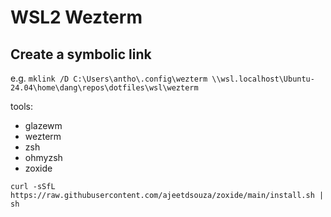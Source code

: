 # WSL2 Wezterm

## Create a symbolic link
e.g.
```mklink /D C:\Users\antho\.config\wezterm \\wsl.localhost\Ubuntu-24.04\home\dang\repos\dotfiles\wsl\wezterm```


tools:

- glazewm
- wezterm
- zsh
- ohmyzsh
- zoxide
```
curl -sSfL https://raw.githubusercontent.com/ajeetdsouza/zoxide/main/install.sh | sh
```